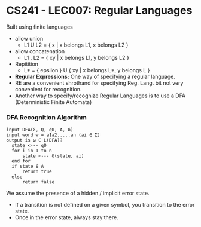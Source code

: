 # CS241 - LEC007: Regular Languages
Built using finite languages
- allow union
  - L1 U L2 = { x | x belongs L1, x belongs L2 }
- allow concatenation
  - L1 . L2 = { xy | x belongs L1, y belongs L2 }
- Repitition
  - L* = { epsilon } U { xy | x belongs L*, y belongs L }
- **Regular Expressions:** One way of specifying a regular language.
- RE are a convenient shrothand for specifying Reg. Lang. bit not very convenient for recognition.
- Another way to specify/recognize Regular Languages is to use a DFA (Deterministic Finite Automata)

### DFA Recognition Algorithm
```
input DFA(Σ, Q, q0, A, δ)
input word w = a1a2.....an (ai ∈ Σ)
output is ω ∈ L(DFA)?
  state <--- q0
  for i in 1 to n
      state <--- δ(state, ai)
  end for
  if state ∈ A
      return true
  else
      return false
```
We assume the presence of a hidden / implicit error state.
- If a transition is not defined on a given symbol, you transition to the error state.
- Once in the error state, always stay there.
<!--stackedit_data:
eyJoaXN0b3J5IjpbMTI4MzQyNTk4MSwtMjA0MDc3NTU0LC0xOD
AxOTM5NzU3XX0=
-->